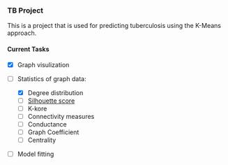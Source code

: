 ### TB Project

This is a project that is used for predicting tuberculosis using the K-Means approach. 

#### Current Tasks

- [x] Graph visulization
- [ ] Statistics of graph data:
  - [x] Degree distribution
  - [ ] [Silhouette score](https://towardsdatascience.com/performance-metrics-in-machine-learning-part-3-clustering-d69550662dc6)
  - [ ] K-kore
  - [ ] Connectivity measures
  - [ ] Conductance
  - [ ] Graph Coefficient
  - [ ] Centrality
- [ ] Model fitting

